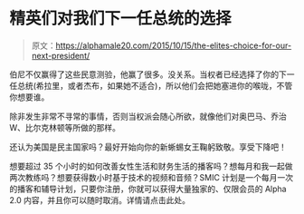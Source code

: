 # 精英们对我们下一任总统的选择

> 原文：<https://alphamale20.com/2015/10/15/the-elites-choice-for-our-next-president/>

伯尼不仅赢得了这些民意测验，他赢了很多。没关系。当权者已经选择了你的下一任总统(希拉里，或者杰布，如果她不适合)，所以他们会把她塞进你的喉咙，不管你想要谁。

除非发生非常不寻常的事情，否则当权派会随心所欲，就像他们对奥巴马、乔治 W、比尔克林顿等所做的那样。

还认为美国是民主国家吗？最好开始向你的新蜥蜴女王鞠躬致敬。享受下降吧！

想要超过 35 个小时的如何改善女性生活和财务生活的播客吗？想每月和我一起做两次教练吗？想要获得数小时基于技术的视频和音频？SMIC 计划是一个每月一次的播客和辅导计划，只要你注册，你就可以获得大量独家的、仅限会员的 Alpha 2.0 内容，并且你可以随时取消。详情请点击此处。
